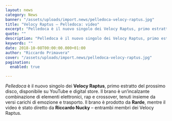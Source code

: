 ```yaml
---
layout: news
category: News
banner: "/assets/uploads/import.news/pelledoca-velocy-raptus.jpg"
title: "Velocy Raptus – Pelledoca: video"
excerpt: "Pelledoca è il nuovo singolo dei Velocy Raptus, primo estratto del prossimo disco, disponibile su YouTube e digital store. Il brano è un’incalzante combinazione di elementi elettronici, rap e crossover, tenuti insieme da versi carichi di emozione e trasporto. Il brano è prodotto da Rarde, mentre il video è stato diretto da Riccardo Nucky – [&hellip"
quote: ""
description: "Pelledoca è il nuovo singolo dei Velocy Raptus, primo estratto del prossimo disco, disponibile su YouTube e digital store. Il brano è un’incalzante combinazione di elementi elettronici, rap e crossover, tenuti insieme da versi carichi di emozione e trasporto. Il brano è prodotto da Rarde, mentre il video è stato diretto da Riccardo Nucky – [&hellip"
keywords: ""
date: 2018-10-08T00:00:00.000+01:00
author: "Riccardo Primavera"
cover: "/assets/uploads/import.news/pelledoca-velocy-raptus.jpg"
pagination:
  enabled: true

---
```


_Pelledoca_ è il nuovo singolo dei **Velocy Raptus**, primo estratto del prossimo disco, disponibile su YouTube e digital store. Il brano è un’incalzante combinazione di elementi elettronici, rap e crossover, tenuti insieme da versi carichi di emozione e trasporto. Il brano è prodotto da **Rarde**, mentre il video è stato diretto da **Riccardo Nucky** – entrambi membri dei Velocy Raptus.